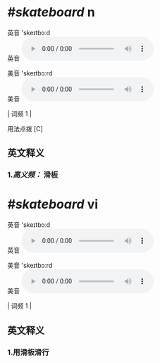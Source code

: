 # ***\#skateboard*** n
英音 'skeɪtbɔːd  
英音
<audio src="./media/skateboard-B.aac" controls="controls"></audio>

美音 'skeɪtbɔːrd  
美音
<audio src="./media/skateboard.aac" controls="controls"></audio>



| 词频 1 |  

用法点拨  [C]

英文释义
---
### 1.*高义频：* **滑板**  


# ***\#skateboard*** vi
英音 'skeɪtbɔːd  
英音
<audio src="./media/skateboard-B.aac" controls="controls"></audio>

美音 'skeɪtbɔːrd  
美音
<audio src="./media/skateboard.aac" controls="controls"></audio>



| 词频 1 |  

英文释义
---
### 1.**用滑板滑行**  


